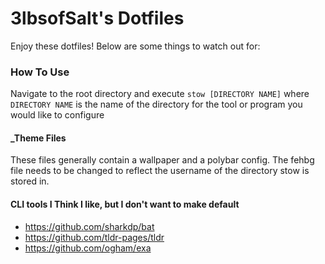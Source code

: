 # 3lbsofSalt's Dotfiles

Enjoy these dotfiles! Below are some things to watch out for:

### How To Use
Navigate to the root directory and execute `stow [DIRECTORY NAME]` where `DIRECTORY NAME` is the name of
the directory for the tool or program you would like to configure

#### _Theme Files

These files generally contain a wallpaper and a polybar config.
The fehbg file needs to be changed to reflect the username of the directory stow is stored in.

#### CLI tools I Think I like, but I don't want to make default
- https://github.com/sharkdp/bat
- https://github.com/tldr-pages/tldr
- https://github.com/ogham/exa
